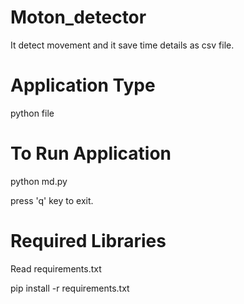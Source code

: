 # Moton_detector
It detect movement and it save time details as csv file.
# Application Type
  python file
# To Run Application
   python md.py
   
   press 'q' key to exit.
# Required Libraries
   Read requirements.txt
   
   pip install -r requirements.txt
